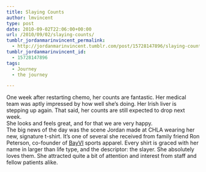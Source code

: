```yaml
---
title: Slaying Counts
author: lmvincent
type: post
date: 2010-09-02T22:06:00+00:00
url: /2010/09/02/slaying-counts/
tumblr_jordanmarinvincent_permalink:
  - http://jordanmarinvincent.tumblr.com/post/15728147896/slaying-counts
tumblr_jordanmarinvincent_id:
  - 15728147896
tags:
  - Journey
  - the journey

---
```

One week after restarting chemo, her counts are fantastic. Her medical team was aptly impressed by how well she&rsquo;s doing. Her Irish liver is stepping up again. That said, her counts are still expected to drop next week.  
She looks and feels great, and for that we are very happy.  
The big news of the day was the scene Jordan made at CHLA wearing her new, signature t-shirt. It&rsquo;s one of several she received from family friend Ron Peterson, co-founder of <a href="http://bayvi.com/" target="_blank" rel="noopener">BayVI</a> sports apparel. Every shirt is graced with her name in larger than life type, and the descriptor: the slayer. She absolutely loves them. She attracted quite a bit of attention and interest from staff and fellow patients alike.

<div class="blogger-post-footer">
  <img loading="lazy" width="1" height="1" src="https://blogger.googleusercontent.com/tracker/9039099668816362935-1656503035995718066?l=jordansjourney2.blogspot.com" alt="" />
</div>